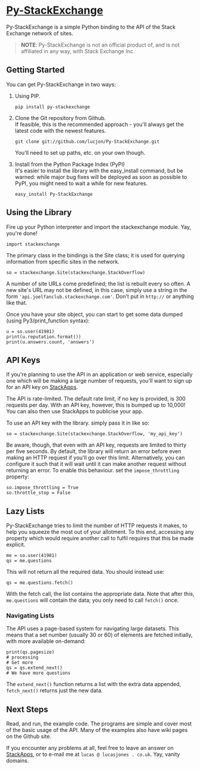 # [Py-StackExchange](http://stackapps.com/questions/198/py-stackexchange-an-api-wrapper-for-python)


Py-StackExchange is a simple Python binding to the API of the Stack Exchange network of sites.

> **NOTE**: Py-StackExchange is not an official product of, and is not affiliated in any way, with Stack Exchange Inc. 

## Getting Started
You can get Py-StackExchange in two ways:
  
  1. Using PIP.
  		 
		 pip install py-stackexchange

  2. Clone the Git repository from Github.  
     If feasible, this is the recommended approach - you'll always get the latest code with the newest features.
	
	     git clone git://github.com/lucjon/Py-StackExchange.git

	 You'll need to set up paths, etc. on your own though.

  3. Install from the Python Package Index (PyPI)  
     It's easier to install the library with the easy_install command, but be warned: while major bug fixes will be deployed as soon as possible to PyPI, you might need to wait a while for new features.

	     easy_install Py-StackExchange

## Using the Library

Fire up your Python interpreter and import the stackexchange module. Yay, you're done!

    import stackexchange

The primary class in the bindings is the Site class; it is used for querying information from specific sites in the network.

    so = stackexchange.Site(stackexchange.StackOverflow)

A number of site URLs come predefined; the list is rebuilt every so often. A new site's URL may not be defined, in this case, simply use a string in the form `'api.joelfanclub.stackexchange.com'`. Don't put in `http://` or anything like that.

Once you have your site object, you can start to get some data dumped (using Py3/print_function syntax):

    u = so.user(41981)
    print(u.reputation.format())
    print(u.answers.count, 'answers')

## API Keys
If you're planning to use the API in an application or web service, especially one which will be making a large number of requests, you'll want to sign up for an API key on [StackApps](http://stackapps.com).

The API is rate-limited. The default rate limit, if no key is provided, is 300 requests per day. With an API key, however, this is bumped up to 10,000! You can also then use StackApps to publicise your app.

To use an API key with the library. simply pass it in like so:

    so = stackexchange.Site(stackexchange.StackOverflow, 'my_api_key')

Be aware, though, that even with an API key, requests are limited to thirty per five seconds. By default, the library will return an error before even making an HTTP request if you'll go over this limit. Alternatively, you can configure it such that it will wait until it can make another request without returning an error. To enable this behaviour. set the `impose_throttling` property:

    so.impose_throttling = True
	so.throttle_stop = False

## Lazy Lists
Py-StackExchange tries to limit the number of HTTP requests it makes, to help you squeeze the most out of your allotment. To this end, accessing any property which would require another call to fulfil requires that this be made explicit.

	me = so.user(41981)
    qs = me.questions

This will not return all the required data. You should instead use:

    qs = me.questions.fetch()

With the fetch call, the list contains the appropriate data. Note that after this, `me.questions` will contain the data; you only need to call `fetch()` once.

### Navigating Lists
The API uses a page-based system for navigating large datasets. This means that a set number (usually 30 or 60) of elements are fetched initially, with more available on-demand:

    print(qs.pagesize)
	# processing
	# Get more
	qs = qs.extend_next()
	# We have more questions

The `extend_next()` function returns a list with the extra data appended, `fetch_next()` returns just the new data.

## Next Steps
Read, and run, the example code. The programs are simple and cover most of the basic usage of the API. Many of the examples also have wiki pages on the Github site.

If you encounter any problems at all, feel free to leave an answer on [StackApps](https://stackapps.com/questions/198/py-stackexchange-an-api-wrapper-for-python), or to e-mail me at `lucas @ lucasjones . co.uk`. Yay, vanity domains.
